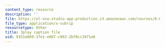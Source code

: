 ```yaml
---
content_type: resource
description: ''
file: https://ol-ocw-studio-app-production.s3.amazonaws.com/courses/8-01sc-classical-mechanics-fall-2016/9351e06937e1e607c9632bf0cc3971e8_Bq0fDYtbfBA.srt
file_type: application/x-subrip
resourcetype: Other
title: 3play caption file
uid: 9351e069-37e1-e607-c963-2bf0cc3971e8
---
```

